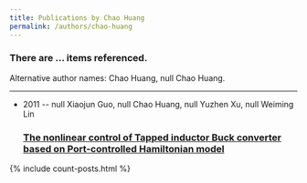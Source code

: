 ```yaml
---
title: Publications by Chao Huang
permalink: /authors/chao-huang
---
```


<h3 id="number-posts">There are ... items referenced.</h3>
<p id='info-authors'>Alternative author names: Chao Huang, null Chao Huang.</p>
<hr />
<ul class="post-list">
<li><span class='post-meta'>2011 -- null Xiaojun Guo, null Chao Huang, null Yuzhen Xu, null Weiming Lin</span><h3><a class='post-link' href="{{ site.baseurl }}/the-nonlinear-control-of-tapped-inductor-buck-converter-based-on-port-controlled-hamiltonian-model">The nonlinear control of Tapped inductor Buck converter based on Port-controlled Hamiltonian model</a></h3></li>

</ul>
{% include count-posts.html %}
